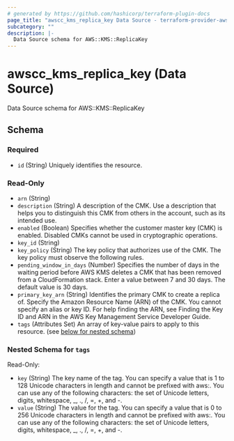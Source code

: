 ```yaml
---
# generated by https://github.com/hashicorp/terraform-plugin-docs
page_title: "awscc_kms_replica_key Data Source - terraform-provider-awscc"
subcategory: ""
description: |-
  Data Source schema for AWS::KMS::ReplicaKey
---
```


# awscc_kms_replica_key (Data Source)

Data Source schema for AWS::KMS::ReplicaKey



<!-- schema generated by tfplugindocs -->
## Schema

### Required

- `id` (String) Uniquely identifies the resource.

### Read-Only

- `arn` (String)
- `description` (String) A description of the CMK. Use a description that helps you to distinguish this CMK from others in the account, such as its intended use.
- `enabled` (Boolean) Specifies whether the customer master key (CMK) is enabled. Disabled CMKs cannot be used in cryptographic operations.
- `key_id` (String)
- `key_policy` (String) The key policy that authorizes use of the CMK. The key policy must observe the following rules.
- `pending_window_in_days` (Number) Specifies the number of days in the waiting period before AWS KMS deletes a CMK that has been removed from a CloudFormation stack. Enter a value between 7 and 30 days. The default value is 30 days.
- `primary_key_arn` (String) Identifies the primary CMK to create a replica of. Specify the Amazon Resource Name (ARN) of the CMK. You cannot specify an alias or key ID. For help finding the ARN, see Finding the Key ID and ARN in the AWS Key Management Service Developer Guide.
- `tags` (Attributes Set) An array of key-value pairs to apply to this resource. (see [below for nested schema](#nestedatt--tags))

<a id="nestedatt--tags"></a>
### Nested Schema for `tags`

Read-Only:

- `key` (String) The key name of the tag. You can specify a value that is 1 to 128 Unicode characters in length and cannot be prefixed with aws:. You can use any of the following characters: the set of Unicode letters, digits, whitespace, _, ., /, =, +, and -.
- `value` (String) The value for the tag. You can specify a value that is 0 to 256 Unicode characters in length and cannot be prefixed with aws:. You can use any of the following characters: the set of Unicode letters, digits, whitespace, _, ., /, =, +, and -.


